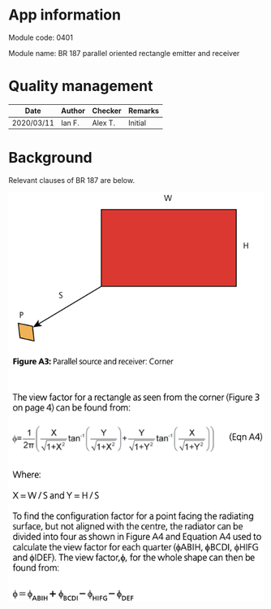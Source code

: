 # App information

Module code: 0401

Module name: BR 187 parallel oriented rectangle emitter and receiver

# Quality management

| Date       | Author | Checker | Remarks |
| ---------- | ------ | ------- | ------- |
| 2020/03/11 | Ian F. | Alex T. | Initial |

# Background

Relevant clauses of BR 187 are below.

![image-20200329234331631](0401.assets/image-20200329234331631.png)

